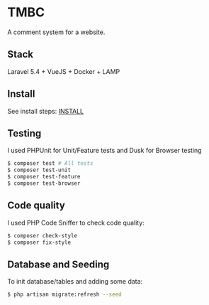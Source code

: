 # TMBC
A comment system for a website.

## Stack

Laravel 5.4 + VueJS + Docker + LAMP

## Install

See install steps: [INSTALL](INSTALL.md)

## Testing

I used PHPUnit for Unit/Feature tests and Dusk for Browser testing

``` bash
$ composer test # All tests
$ composer test-unit
$ composer test-feature
$ composer test-browser
```

## Code quality

I used PHP Code Sniffer to check code quality:

``` bash
$ composer check-style
$ composer fix-style
```

## Database and Seeding

To init database/tables and adding some data:

``` bash
$ php artisan migrate:refresh --seed
```
